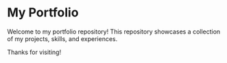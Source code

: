 # My Portfolio

Welcome to my portfolio repository! This repository showcases a collection of my projects, skills, and experiences.

Thanks for visiting!
